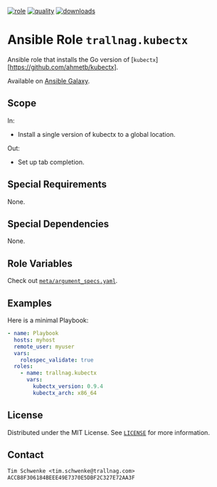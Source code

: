 [![role](https://img.shields.io/ansible/role/55230)](https://galaxy.ansible.com/trallnag/kubectx)
[![quality](https://img.shields.io/ansible/quality/55230)](https://galaxy.ansible.com/trallnag/kubectx)
[![downloads](https://img.shields.io/ansible/role/d/55230?label=downloads)](https://galaxy.ansible.com/trallnag/kubectx)

# Ansible Role `trallnag.kubectx`

Ansible role that installs the Go version of [`kubectx`][https://github.com/ahmetb/kubectx].

Available on [Ansible Galaxy](https://galaxy.ansible.com/trallnag/kubectx).

## Scope

In:

* Install a single version of kubectx to a global location.

Out:

* Set up tab completion.

## Special Requirements

None.

## Special Dependencies

None.

## Role Variables

Check out [`meta/argument_specs.yaml`](meta/argument_specs.yaml).

## Examples

Here is a minimal Playbook:

```yaml
- name: Playbook
  hosts: myhost
  remote_user: myuser
  vars:
    rolespec_validate: true
  roles:
    - name: trallnag.kubectx
      vars:
        kubectx_version: 0.9.4
        kubectx_arch: x86_64
```

## License

Distributed under the MIT License. See [`LICENSE`](LICENSE) for more information.

## Contact

```txt
Tim Schwenke <tim.schwenke@trallnag.com>
ACCB8F306184BEEE49E7370E5DBF2C327E72AA3F
```
